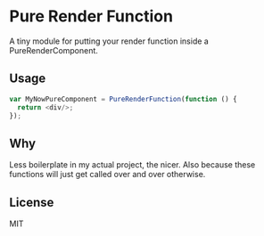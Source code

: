 # Pure Render Function

A tiny module for putting your render function inside a PureRenderComponent.

## Usage

```js
var MyNowPureComponent = PureRenderFunction(function () {
  return <div/>;
});
```

## Why

Less boilerplate in my actual project, the nicer. Also because these functions will just get called over and over otherwise.

## License
MIT
